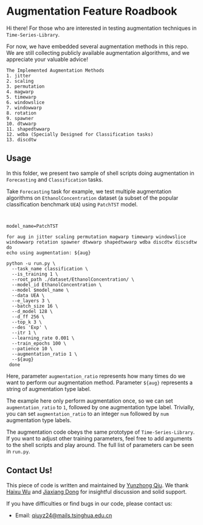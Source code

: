 # Augmentation Feature Roadbook

Hi there! For those who are interested in testing 
augmentation techniques in `Time-Series-Library`.

For now, we have embedded several augmentation methods
in this repo. We are still collecting publicly available 
augmentation algorithms, and we appreciate your valuable
advice!

```
The Implemented Augmentation Methods
1. jitter 
2. scaling 
3. permutation 
4. magwarp 
5. timewarp 
6. windowslice 
7. windowwarp 
8. rotation 
9. spawner 
10. dtwwarp 
11. shapedtwwarp 
12. wdba (Specially Designed for Classification tasks)
13. discdtw
```

## Usage

In this folder, we present two sample of shell scripts 
doing augmentation in `Forecasting` and `Classification`
tasks.

Take `Forecasting` task for example, we test multiple
augmentation algorithms on `EthanolConcentration` dataset
(a subset of the popular classification benchmark `UEA`) 
using `PatchTST` model.

```shell
 

model_name=PatchTST

for aug in jitter scaling permutation magwarp timewarp windowslice windowwarp rotation spawner dtwwarp shapedtwwarp wdba discdtw discsdtw
do
echo using augmentation: ${aug}

python -u run.py \
  --task_name classification \
  --is_training 1 \
  --root_path ./dataset/EthanolConcentration/ \
  --model_id EthanolConcentration \
  --model $model_name \
  --data UEA \
  --e_layers 3 \
  --batch_size 16 \
  --d_model 128 \
  --d_ff 256 \
  --top_k 3 \
  --des 'Exp' \
  --itr 1 \
  --learning_rate 0.001 \
  --train_epochs 100 \
  --patience 10 \
  --augmentation_ratio 1 \
  --${aug}
 done
```

Here, parameter `augmentation_ratio` represents how many
times do we want to perform our augmentation method.
Parameter `${aug}` represents a string of augmentation
type label. 

The example here only perform augmentation once, so we
can set `augmentation_ratio` to `1`, followed by one
augmentation type label. Trivially, you can set 
`augmentation_ratio` to an integer `num` followed by 
`num` augmentation type labels.

The augmentation code obeys the same prototype of 
`Time-Series-Library`. If you want to adjust other 
training parameters, feel free to add arguments to the
shell scripts and play around. The full list of parameters
can be seen in `run.py`.

## Contact Us!

This piece of code is written and maintained by 
[Yunzhong Qiu](https://github.com/DigitalLifeYZQiu). 
We thank [Haixu Wu](https://github.com/wuhaixu2016) and
[Jiaxiang Dong](https://github.com/dongjiaxiang) for 
insightful discussion and solid support.

If you have difficulties or find bugs in our code, please
contact us:
- Email: qiuyz24@mails.tsinghua.edu.cn